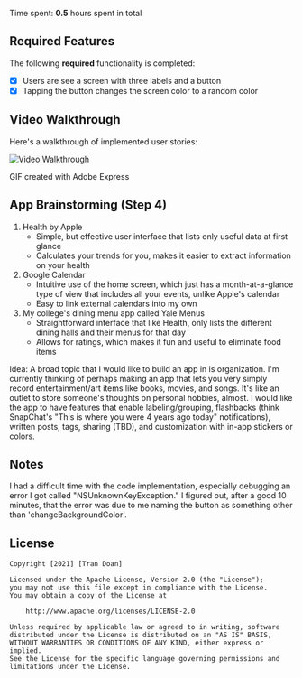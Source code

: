 Time spent: **0.5** hours spent in total

## Required Features

The following **required** functionality is completed:

- [X] Users are see a screen with three labels and a button
- [X] Tapping the button changes the screen color to a random color
 
## Video Walkthrough

Here's a walkthrough of implemented user stories:

<img src='https://i.imgur.com/Q0oMzot.gif' title='Video Walkthrough' width='' alt='Video Walkthrough' />

<!-- Replace this with whatever GIF tool you used! -->
GIF created with Adobe Express  
<!-- Recommended tools:
[Kap](https://getkap.co/) for macOS
[ScreenToGif](https://www.screentogif.com/) for Windows
[peek](https://github.com/phw/peek) for Linux. -->

## App Brainstorming (Step 4)
  1. Health by Apple
     - Simple, but effective user interface that lists only useful data at first glance
     - Calculates your trends for you, makes it easier to extract information on your health
  2. Google Calendar
     - Intuitive use of the home screen, which just has a month-at-a-glance type of view that includes all your events, unlike Apple's calendar
     - Easy to link external calendars into my own
  3. My college's dining menu app called Yale Menus
     - Straightforward interface that like Health, only lists the different dining halls and their menus for that day
     - Allows for ratings, which makes it fun and useful to eliminate food items

  Idea:
    A broad topic that I would like to build an app in is organization. I'm currently thinking of perhaps making an app that lets you very simply record
    entertainment/art items like books, movies, and songs. It's like an outlet to store someone's thoughts on personal hobbies, almost. I would like the
    app to have features that enable labeling/grouping, flashbacks (think SnapChat's "This is where you were 4 years ago today" notifications), written 
    posts, tags, sharing (TBD), and customization with in-app stickers or colors. 

## Notes

I had a difficult time with the code implementation, especially debugging an error I got called "NSUnknownKeyException." 
I figured out, after a good 10 minutes, that the error was due to me naming the button as something other than 'changeBackgroundColor'.

## License

    Copyright [2021] [Tran Doan]

    Licensed under the Apache License, Version 2.0 (the "License");
    you may not use this file except in compliance with the License.
    You may obtain a copy of the License at

        http://www.apache.org/licenses/LICENSE-2.0

    Unless required by applicable law or agreed to in writing, software
    distributed under the License is distributed on an "AS IS" BASIS,
    WITHOUT WARRANTIES OR CONDITIONS OF ANY KIND, either express or implied.
    See the License for the specific language governing permissions and
    limitations under the License.
